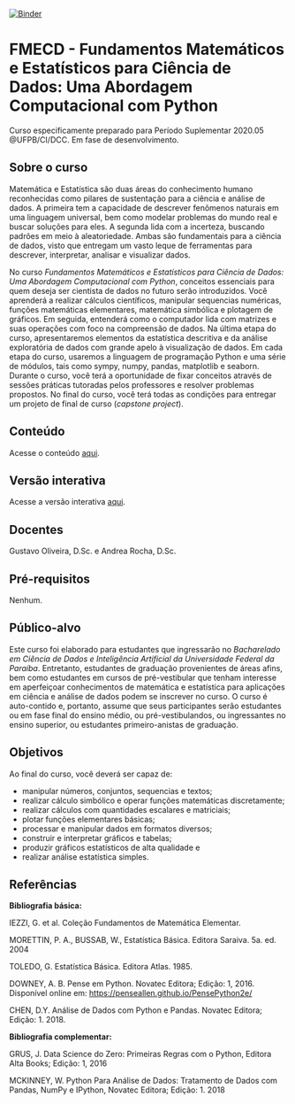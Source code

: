 [![Binder](https://mybinder.org/badge_logo.svg)](https://mybinder.org/v2/gh/gcpeixoto/FMECD/master?urlpath=lab/tree/0-conteudo.ipynb)

# FMECD - Fundamentos Matemáticos e Estatísticos para Ciência de Dados: Uma Abordagem Computacional com Python

 
Curso especificamente preparado para Período Suplementar 2020.05 @UFPB/CI/DCC. Em fase de desenvolvimento. 
 
## Sobre o curso

Matemática e Estatística são duas áreas do conhecimento humano reconhecidas como pilares de sustentação para a ciência e análise de dados. A primeira tem a capacidade de descrever fenômenos naturais em uma linguagem universal, bem como modelar problemas do mundo real e buscar soluções para eles. A segunda lida com a incerteza, buscando padrões em meio à aleatoriedade. Ambas são fundamentais para a ciência de dados, visto que entregam um vasto leque de ferramentas para descrever, interpretar, analisar e visualizar dados. 

No curso *Fundamentos Matemáticos e Estatísticos para Ciência de Dados: Uma Abordagem Computacional com Python*, conceitos essenciais para quem deseja ser cientista de dados no futuro serão introduzidos. Você aprenderá a realizar cálculos científicos, manipular sequencias numéricas, funções matemáticas elementares, matemática simbólica e plotagem de gráficos. Em seguida, entenderá como o computador lida com matrizes e suas operações com foco na compreensão de dados. Na última etapa do curso, apresentaremos elementos da estatística descritiva e da análise exploratória de dados com grande apelo à visualização de dados. Em cada etapa do curso, usaremos a linguagem de programação Python e uma série de módulos, tais como sympy, numpy, pandas, matplotlib e seaborn.
Durante o curso, você terá a oportunidade de fixar conceitos através de sessões práticas tutoradas pelos professores e resolver problemas propostos. No final do curso, você terá todas as condições para entregar um projeto de final de curso (*capstone project*). 

## Conteúdo 

Acesse o conteúdo [aqui](https://github.com/gcpeixoto/FMECD/blob/master/0-conteudo.ipynb).

## Versão interativa

Acesse a versão interativa [aqui](https://mybinder.org/v2/gh/gcpeixoto/FMECD/master?urlpath=lab/tree/0-conteudo.ipynb).

## Docentes 

Gustavo Oliveira, D.Sc. e Andrea Rocha, D.Sc.

## Pré-requisitos 

Nenhum. 

## Público-alvo

Este curso foi elaborado para estudantes que ingressarão no *Bacharelado em Ciência de Dados e Inteligência Artificial da Universidade Federal da Paraíba*. Entretanto, estudantes de graduação provenientes de áreas afins, bem como estudantes em cursos de pré-vestibular que tenham interesse em aperfeiçoar conhecimentos de matemática e estatística para aplicações em ciência e análise de dados podem se inscrever no curso. O curso é auto-contido e, portanto, assume que seus participantes serão estudantes ou em fase final do ensino médio, ou pré-vestibulandos, ou ingressantes no ensino superior, ou estudantes primeiro-anistas de graduação.

## Objetivos 

Ao final do curso, você deverá ser capaz de:

- manipular números, conjuntos, sequencias e textos;
- realizar cálculo simbólico e operar funções matemáticas discretamente;
- realizar cálculos com quantidades escalares e matriciais;
- plotar funções elementares básicas;
- processar e manipular dados em formatos diversos;
- construir e interpretar gráficos e tabelas;
- produzir gráficos estatísticos de alta qualidade e
- realizar análise estatística simples.

## Referências 

**Bibliografia básica:**

IEZZI, G. et al. Coleção Fundamentos de Matemática Elementar.

MORETTIN, P. A., BUSSAB, W., Estatística Básica. Editora Saraiva. 5a. ed. 2004

TOLEDO, G. Estatística Básica. Editora Atlas. 1985.

DOWNEY, A. B. Pense em Python. Novatec Editora; Edição: 1, 2016. Disponível online em: https://penseallen.github.io/PensePython2e/

CHEN, D.Y. Análise de Dados com Python e Pandas. Novatec Editora; Edição: 1. 2018.

**Bibliografia complementar:**

GRUS, J. Data Science do Zero: Primeiras Regras com o Python, Editora Alta Books; Edição: 1, 2016

MCKINNEY, W. Python Para Análise de Dados: Tratamento de Dados com Pandas, NumPy e IPython, Novatec Editora; Edição: 1. 2018

